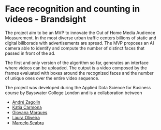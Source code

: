 # Face recognition and counting in videos - Brandsight

The project aim to be an MVP to innovate the Out of Home Media Audience Measurement. In the most diverse urban traffic centers billions of static and digital billborads with advertisements are spread. The MVP proposes an AI camera able to identify and compute the number of distinct faces that passed in front of the ad. 

The first and only version of the algorithm so far, generates an interface where videos can be uploaded. The output is a video composed by the frames evaluated with boxes around the recognized faces and the number of unique ones over the entire video sequence. 

The project was developed during the Applied Data Science for Business course by Bayswater College London and is a collaboration between 

- [André Zagolin](https://www.linkedin.com/in/azagolin/) 
- [Katia Carmona](https://www.linkedin.com/in/katiacarmona911/)
- [Giovana Marques](https://www.linkedin.com/in/giovana-marques-910933180/)
- [Laura Oliveira](https://www.linkedin.com/in/laura-ester-oliveira-763617277/)
- [Marcelo Seabra](https://www.linkedin.com/in/marcelo-pereira-seabra/)


